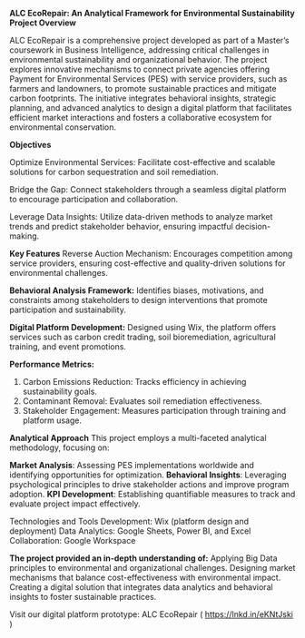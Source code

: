 **ALC EcoRepair: An Analytical Framework for Environmental Sustainability**
**Project Overview**

ALC EcoRepair is a comprehensive project developed as part of a Master’s coursework in Business Intelligence, addressing critical challenges in environmental sustainability and organizational behavior. 
The project explores innovative mechanisms to connect private agencies offering Payment for Environmental Services (PES) with service providers, such as farmers and landowners, to promote sustainable practices and mitigate carbon footprints.
The initiative integrates behavioral insights, strategic planning, and advanced analytics to design a digital platform that facilitates efficient market interactions and fosters a collaborative ecosystem for environmental conservation.

**Objectives**

Optimize Environmental Services: Facilitate cost-effective and scalable solutions for carbon sequestration and soil remediation.

Bridge the Gap: Connect stakeholders through a seamless digital platform to encourage participation and collaboration.

Leverage Data Insights: Utilize data-driven methods to analyze market trends and predict stakeholder behavior, ensuring impactful decision-making.

**Key Features**
Reverse Auction Mechanism:
Encourages competition among service providers, ensuring cost-effective and quality-driven solutions for environmental challenges.

**Behavioral Analysis Framework:**
Identifies biases, motivations, and constraints among stakeholders to design interventions that promote participation and sustainability.

**Digital Platform Development:**
Designed using Wix, the platform offers services such as carbon credit trading, soil bioremediation, agricultural training, and event promotions.

**Performance Metrics:**
1. Carbon Emissions Reduction: Tracks efficiency in achieving sustainability goals.
2. Contaminant Removal: Evaluates soil remediation effectiveness.
3. Stakeholder Engagement: Measures participation through training and platform usage.

**Analytical Approach**
This project employs a multi-faceted analytical methodology, focusing on:

**Market Analysis**: Assessing PES implementations worldwide and identifying opportunities for optimization.
**Behavioral Insights**: Leveraging psychological principles to drive stakeholder actions and improve program adoption.
**KPI Development**: Establishing quantifiable measures to track and evaluate project impact effectively.

Technologies and Tools
Development: Wix (platform design and deployment)
Data Analytics: Google Sheets, Power BI, and Excel
Collaboration: Google Workspace


**The project provided an in-depth understanding of:**
Applying Big Data principles to environmental and organizational challenges.
Designing market mechanisms that balance cost-effectiveness with environmental impact.
Creating a digital solution that integrates data analytics and behavioral insights to foster sustainable practices.


Visit our digital platform prototype: ALC EcoRepair ( https://lnkd.in/eKNtJski )

